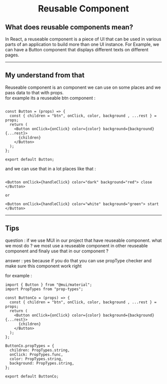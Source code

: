 <h1 align="center">Reusable Component</h1>

## What does reusable components mean?

In React, a reuseable component is a piece of UI that can be used in various parts of an application to build more than one UI instance. For Example, we can have a Button component that displays different texts on different pages.

---

## My understand from that

Reuseable component is an component we can use on some places and we pass data to that with props.
<br/> for example its a reuseable btn component :

```

const Button = (props) => {
  const { children = "btn", onClick, color, background , ...rest } = props;
  return (
    <Button onClick={onClick} color={color} background={background} {...rest}>
      {children}
    </Button>
  );
};

export default Button;

```

and we can use that in a lot places like that :

```

<Button onClick={handleClick} color="dark" background="red"> close </Button>

or

<Button onClick={handleClick} color="white" background="green"> start </Button>

```

---

## Tips

question : if we use MUI in our project that have reuseable component. what we most do ? we most use a reuseable component in other reuseable component and finaly use that in our component ?

answer : yes because if you do that you can use propType checker and make sure this component work right

for example :

```
import { Button } from "@mui/material";
import PropTypes from "prop-types";

const ButtonCo = (props) => {
  const { children = "btn", onClick, color, background , ...rest } = props;
  return (
    <Button onClick={onClick} color={color} background={background} {...rest}>
      {children}
    </Button>
  );
};

ButtonCo.propTypes = {
  children: PropTypes.string,
  onClick: PropTypes.func,
  color: PropTypes.string,
  background: PropTypes.string,
};

export default ButtonCo;

```
